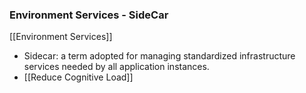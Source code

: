 ### Environment Services - SideCar
[[Environment Services]]
- Sidecar: a term adopted for managing standardized infrastructure services needed by all application instances. 
- [[Reduce Cognitive Load]]